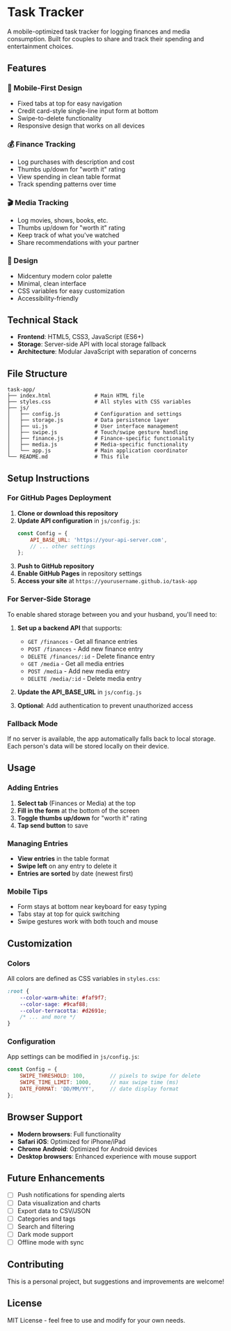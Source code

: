 # Task Tracker

A mobile-optimized task tracker for logging finances and media consumption. Built for couples to share and track their spending and entertainment choices.

## Features

### 📱 Mobile-First Design
- Fixed tabs at top for easy navigation
- Credit card-style single-line input form at bottom
- Swipe-to-delete functionality
- Responsive design that works on all devices

### 💰 Finance Tracking
- Log purchases with description and cost
- Thumbs up/down for "worth it" rating
- View spending in clean table format
- Track spending patterns over time

### 🎬 Media Tracking
- Log movies, shows, books, etc.
- Thumbs up/down for "worth it" rating
- Keep track of what you've watched
- Share recommendations with your partner

### 🎨 Design
- Midcentury modern color palette
- Minimal, clean interface
- CSS variables for easy customization
- Accessibility-friendly

## Technical Stack

- **Frontend**: HTML5, CSS3, JavaScript (ES6+)
- **Storage**: Server-side API with local storage fallback
- **Architecture**: Modular JavaScript with separation of concerns

## File Structure

```
task-app/
├── index.html              # Main HTML file
├── styles.css              # All styles with CSS variables
├── js/
│   ├── config.js           # Configuration and settings
│   ├── storage.js          # Data persistence layer
│   ├── ui.js               # User interface management
│   ├── swipe.js            # Touch/swipe gesture handling
│   ├── finance.js          # Finance-specific functionality
│   ├── media.js            # Media-specific functionality
│   └── app.js              # Main application coordinator
└── README.md               # This file
```

## Setup Instructions

### For GitHub Pages Deployment

1. **Clone or download this repository**
2. **Update API configuration** in `js/config.js`:
   ```javascript
   const Config = {
       API_BASE_URL: 'https://your-api-server.com',
       // ... other settings
   };
   ```
3. **Push to GitHub repository**
4. **Enable GitHub Pages** in repository settings
5. **Access your site** at `https://yourusername.github.io/task-app`

### For Server-Side Storage

To enable shared storage between you and your husband, you'll need to:

1. **Set up a backend API** that supports:
   - `GET /finances` - Get all finance entries
   - `POST /finances` - Add new finance entry
   - `DELETE /finances/:id` - Delete finance entry
   - `GET /media` - Get all media entries
   - `POST /media` - Add new media entry
   - `DELETE /media/:id` - Delete media entry

2. **Update the API_BASE_URL** in `js/config.js`

3. **Optional**: Add authentication to prevent unauthorized access

### Fallback Mode

If no server is available, the app automatically falls back to local storage. Each person's data will be stored locally on their device.

## Usage

### Adding Entries
1. **Select tab** (Finances or Media) at the top
2. **Fill in the form** at the bottom of the screen
3. **Toggle thumbs up/down** for "worth it" rating
4. **Tap send button** to save

### Managing Entries
- **View entries** in the table format
- **Swipe left** on any entry to delete it
- **Entries are sorted** by date (newest first)

### Mobile Tips
- Form stays at bottom near keyboard for easy typing
- Tabs stay at top for quick switching
- Swipe gestures work with both touch and mouse

## Customization

### Colors
All colors are defined as CSS variables in `styles.css`:

```css
:root {
    --color-warm-white: #faf9f7;
    --color-sage: #9caf88;
    --color-terracotta: #d2691e;
    /* ... and more */
}
```

### Configuration
App settings can be modified in `js/config.js`:

```javascript
const Config = {
    SWIPE_THRESHOLD: 100,        // pixels to swipe for delete
    SWIPE_TIME_LIMIT: 1000,      // max swipe time (ms)
    DATE_FORMAT: 'DD/MM/YY',     // date display format
};
```

## Browser Support

- **Modern browsers**: Full functionality
- **Safari iOS**: Optimized for iPhone/iPad
- **Chrome Android**: Optimized for Android devices
- **Desktop browsers**: Enhanced experience with mouse support

## Future Enhancements

- [ ] Push notifications for spending alerts
- [ ] Data visualization and charts
- [ ] Export data to CSV/JSON
- [ ] Categories and tags
- [ ] Search and filtering
- [ ] Dark mode support
- [ ] Offline mode with sync

## Contributing

This is a personal project, but suggestions and improvements are welcome!

## License

MIT License - feel free to use and modify for your own needs.

